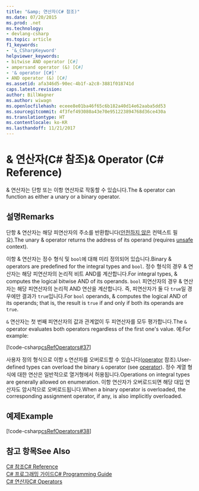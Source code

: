 ```yaml
---
title: "&amp; 연산자(C# 참조)"
ms.date: 07/20/2015
ms.prod: .net
ms.technology:
- devlang-csharp
ms.topic: article
f1_keywords:
- '&_CSharpKeyword'
helpviewer_keywords:
- bitwise AND operator [C#]
- ampersand operator (&) [C#]
- '& operator [C#]'
- AND operator (&) [C#]
ms.assetid: afa346d5-90ec-4b1f-a2c8-3881f018741d
caps.latest.revision: 
author: BillWagner
ms.author: wiwagn
ms.openlocfilehash: eceee8e01ba46f65c6b182a40d14e62aaba5dd53
ms.sourcegitcommit: 4f3fef493080a43e70e951223894768d36ce430a
ms.translationtype: HT
ms.contentlocale: ko-KR
ms.lasthandoff: 11/21/2017
---
```

# <a name="amp-operator-c-reference"></a><span data-ttu-id="79c85-102">&amp; 연산자(C# 참조)</span><span class="sxs-lookup"><span data-stu-id="79c85-102">&amp; Operator (C# Reference)</span></span>
<span data-ttu-id="79c85-103">& 연산자는 단항 또는 이항 연산자로 작동할 수 있습니다.</span><span class="sxs-lookup"><span data-stu-id="79c85-103">The & operator can function as either a unary or a binary operator.</span></span>  
  
## <a name="remarks"></a><span data-ttu-id="79c85-104">설명</span><span class="sxs-lookup"><span data-stu-id="79c85-104">Remarks</span></span>  
 <span data-ttu-id="79c85-105">단항 & 연산자는 해당 피연산자의 주소를 반환합니다([안전하지 않은](../../../csharp/language-reference/keywords/unsafe.md) 컨텍스트 필요).</span><span class="sxs-lookup"><span data-stu-id="79c85-105">The unary & operator returns the address of its operand (requires [unsafe](../../../csharp/language-reference/keywords/unsafe.md) context).</span></span>  
  
 <span data-ttu-id="79c85-106">이항 & 연산자는 정수 형식 및 `bool`에 대해 미리 정의되어 있습니다.</span><span class="sxs-lookup"><span data-stu-id="79c85-106">Binary & operators are predefined for the integral types and `bool`.</span></span> <span data-ttu-id="79c85-107">정수 형식의 경우 & 연산자는 해당 피연산자의 논리적 비트 AND를 계산합니다.</span><span class="sxs-lookup"><span data-stu-id="79c85-107">For integral types, & computes the logical bitwise AND of its operands.</span></span> <span data-ttu-id="79c85-108">`bool` 피연산자의 경우 & 연산자는 해당 피연산자의 논리적 AND 연산을 계산합니다. 즉, 피연산자가 둘 다 `true`일 경우에만 결과가 `true`입니다.</span><span class="sxs-lookup"><span data-stu-id="79c85-108">For `bool` operands, & computes the logical AND of its operands; that is, the result is `true` if and only if both its operands are `true`.</span></span>  
  
 <span data-ttu-id="79c85-109">`&` 연산자는 첫 번째 피연산자의 값과 관계없이 두 피연산자를 모두 평가합니다.</span><span class="sxs-lookup"><span data-stu-id="79c85-109">The `&` operator evaluates both operators regardless of the first one's value.</span></span> <span data-ttu-id="79c85-110">예:</span><span class="sxs-lookup"><span data-stu-id="79c85-110">For example:</span></span>  
  
 [!code-csharp[csRefOperators#37](../../../csharp/language-reference/operators/codesnippet/CSharp/and-operator_1.cs)]  
  
 <span data-ttu-id="79c85-111">사용자 정의 형식으로 이항 `&` 연산자를 오버로드할 수 있습니다([operator](../../../csharp/language-reference/keywords/operator.md) 참조).</span><span class="sxs-lookup"><span data-stu-id="79c85-111">User-defined types can overload the binary `&` operator (see [operator](../../../csharp/language-reference/keywords/operator.md)).</span></span> <span data-ttu-id="79c85-112">정수 계열 형식에 대한 연산은 일반적으로 열거형에서 허용됩니다.</span><span class="sxs-lookup"><span data-stu-id="79c85-112">Operations on integral types are generally allowed on enumeration.</span></span> <span data-ttu-id="79c85-113">이항 연산자가 오버로드되면 해당 대입 연산자도 암시적으로 오버로드됩니다.</span><span class="sxs-lookup"><span data-stu-id="79c85-113">When a binary operator is overloaded, the corresponding assignment operator, if any, is also implicitly overloaded.</span></span>  
  
## <a name="example"></a><span data-ttu-id="79c85-114">예제</span><span class="sxs-lookup"><span data-stu-id="79c85-114">Example</span></span>  
 [!code-csharp[csRefOperators#38](../../../csharp/language-reference/operators/codesnippet/CSharp/and-operator_2.cs)]  
  
## <a name="see-also"></a><span data-ttu-id="79c85-115">참고 항목</span><span class="sxs-lookup"><span data-stu-id="79c85-115">See Also</span></span>  
 [<span data-ttu-id="79c85-116">C# 참조</span><span class="sxs-lookup"><span data-stu-id="79c85-116">C# Reference</span></span>](../../../csharp/language-reference/index.md)  
 [<span data-ttu-id="79c85-117">C# 프로그래밍 가이드</span><span class="sxs-lookup"><span data-stu-id="79c85-117">C# Programming Guide</span></span>](../../../csharp/programming-guide/index.md)  
 [<span data-ttu-id="79c85-118">C# 연산자</span><span class="sxs-lookup"><span data-stu-id="79c85-118">C# Operators</span></span>](../../../csharp/language-reference/operators/index.md)
